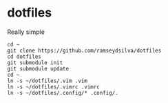 dotfiles
========

Really simple

```
cd ~
git clone https://github.com/ramseydsilva/dotfiles
cd dotfiles
git submodule init
git submodule update
cd ~
ln -s ~/dotfiles/.vim .vim
ln -s ~/dotfiles/.vimrc .vimrc
ln -s ~/dotfiles/.config/* .config/.
```
